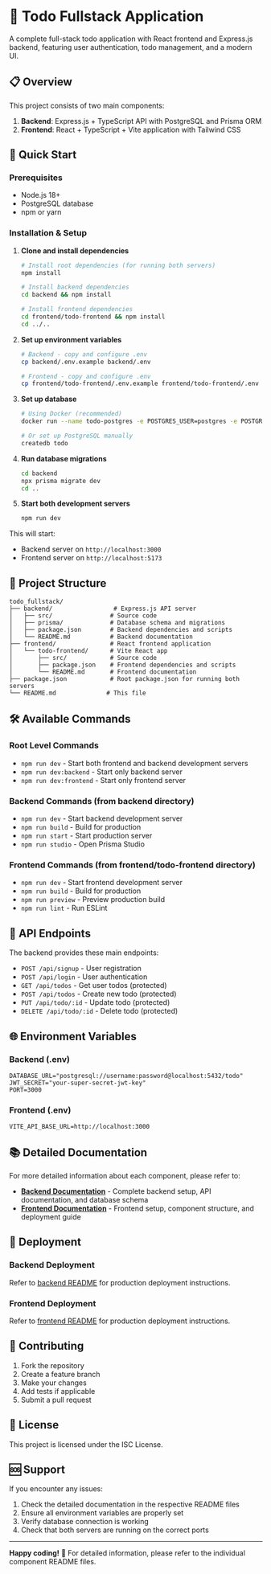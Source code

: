 # 🚀 Todo Fullstack Application

A complete full-stack todo application with React frontend and Express.js backend, featuring user authentication, todo management, and a modern UI.

## 📋 Overview

This project consists of two main components:

1. **Backend**: Express.js + TypeScript API with PostgreSQL and Prisma ORM
2. **Frontend**: React + TypeScript + Vite application with Tailwind CSS

## 🚀 Quick Start

### Prerequisites

- Node.js 18+
- PostgreSQL database
- npm or yarn

### Installation & Setup

1. **Clone and install dependencies**

   ```bash
   # Install root dependencies (for running both servers)
   npm install

   # Install backend dependencies
   cd backend && npm install

   # Install frontend dependencies
   cd frontend/todo-frontend && npm install
   cd ../..
   ```

2. **Set up environment variables**

   ```bash
   # Backend - copy and configure .env
   cp backend/.env.example backend/.env

   # Frontend - copy and configure .env
   cp frontend/todo-frontend/.env.example frontend/todo-frontend/.env
   ```

3. **Set up database**

   ```bash
   # Using Docker (recommended)
   docker run --name todo-postgres -e POSTGRES_USER=postgres -e POSTGRES_PASSWORD=mysecretpassword -e POSTGRES_DB=todo -e POSTGRES_HOST_AUTH_METHOD=md5 -p 5432:5432 -d postgres

   # Or set up PostgreSQL manually
   createdb todo
   ```

4. **Run database migrations**

   ```bash
   cd backend
   npx prisma migrate dev
   cd ..
   ```

5. **Start both development servers**

   ```bash
   npm run dev
   ```

This will start:

- Backend server on `http://localhost:3000`
- Frontend server on `http://localhost:5173`

## 📁 Project Structure

```
todo_fullstack/
├── backend/                 # Express.js API server
│   ├── src/                # Source code
│   ├── prisma/             # Database schema and migrations
│   ├── package.json        # Backend dependencies and scripts
│   └── README.md           # Backend documentation
├── frontend/               # React frontend application
│   └── todo-frontend/      # Vite React app
│       ├── src/            # Source code
│       ├── package.json    # Frontend dependencies and scripts
│       └── README.md       # Frontend documentation
├── package.json            # Root package.json for running both servers
└── README.md              # This file
```

## 🛠️ Available Commands

### Root Level Commands

- `npm run dev` - Start both frontend and backend development servers
- `npm run dev:backend` - Start only backend server
- `npm run dev:frontend` - Start only frontend server

### Backend Commands (from backend directory)

- `npm run dev` - Start backend development server
- `npm run build` - Build for production
- `npm run start` - Start production server
- `npm run studio` - Open Prisma Studio

### Frontend Commands (from frontend/todo-frontend directory)

- `npm run dev` - Start frontend development server
- `npm run build` - Build for production
- `npm run preview` - Preview production build
- `npm run lint` - Run ESLint

## 🔗 API Endpoints

The backend provides these main endpoints:

- `POST /api/signup` - User registration
- `POST /api/login` - User authentication
- `GET /api/todos` - Get user todos (protected)
- `POST /api/todos` - Create new todo (protected)
- `PUT /api/todo/:id` - Update todo (protected)
- `DELETE /api/todo/:id` - Delete todo (protected)

## 🌐 Environment Variables

### Backend (.env)

```env
DATABASE_URL="postgresql://username:password@localhost:5432/todo"
JWT_SECRET="your-super-secret-jwt-key"
PORT=3000
```

### Frontend (.env)

```env
VITE_API_BASE_URL=http://localhost:3000
```

## 📚 Detailed Documentation

For more detailed information about each component, please refer to:

- **[Backend Documentation](./backend/README.md)** - Complete backend setup, API documentation, and database schema
- **[Frontend Documentation](./frontend/todo-frontend/README.md)** - Frontend setup, component structure, and deployment guide

## 🚀 Deployment

### Backend Deployment

Refer to [backend README](./backend/README.md#-deployment) for production deployment instructions.

### Frontend Deployment

Refer to [frontend README](./frontend/todo-frontend/README.md#-deployment) for production deployment instructions.

## 🤝 Contributing

1. Fork the repository
2. Create a feature branch
3. Make your changes
4. Add tests if applicable
5. Submit a pull request

## 📄 License

This project is licensed under the ISC License.

## 🆘 Support

If you encounter any issues:

1. Check the detailed documentation in the respective README files
2. Ensure all environment variables are properly set
3. Verify database connection is working
4. Check that both servers are running on the correct ports

---

**Happy coding!** 🎉 For detailed information, please refer to the individual component README files.
